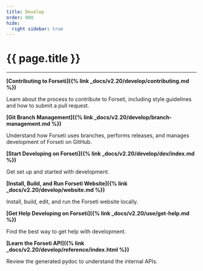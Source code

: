 ```yaml
---
title: Develop
order: 000
hide:
  right sidebar: true
---
```


# {{ page.title }}

---

**[Contributing to Forseti]({% link _docs/v2.20/develop/contributing.md %})**

Learn about the process to contribute to Forseti, including style guidelines and how to submit
a pull request.

**[Git Branch Management]({% link _docs/v2.20/develop/branch-management.md %})**

Understand how Forseti uses branches, performs releases, and manages development of Forseti on
GitHub.

**[Start Developing on Forseti]({% link _docs/v2.20/develop/dev/index.md %})**

Get set up and started with development.

**[Install, Build, and Run Forseti Website]({% link _docs/v2.20/develop/website.md %})**

Install, build, edit, and run the Forseti website locally.

**[Get Help Developing on Forseti]({% link _docs/v2.20/use/get-help.md %})**

Find the best way to get help with development.

**[Learn the Forseti API]({% link _docs/v2.20/develop/reference/index.html %})**

Review the generated pydoc to understand the internal APIs.
